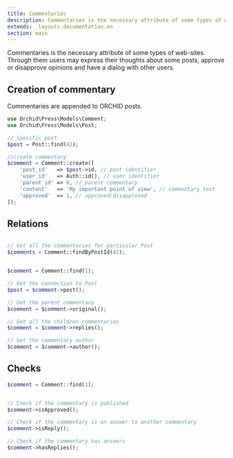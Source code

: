 ```yaml
---
title: Commentaries
description: Commentaries is the necessary attribute of some types of web-sites.
extends: _layouts.documentation.en
section: main
---
```


Commentaries is the necessary attribute of some types of web-sites.
Through them users may express their thoughts about some posts, approve or disapprove opinions and have a dialog with other users.


## Creation of commentary

Commentaries are appended to ORCHID posts.

```php
use Orchid\Press\Models\Comment;
use Orchid\Press\Models\Post;

// Specific post
$post = Post::find(42);

//create commentary
$comment = Comment::create([
    'post_id'   => $post->id, // post identifier
    'user_id'   => Auth::id(), // user identifier
    'parent_id' => 0, // parent commentary
    'content'   => 'My important point of view', // commentary text
    'approved'  => 1, // approved/disapproved
]);

```


## Relations


```php

// Get all the commentaries for particular Post
$comments = Comment::findByPostId(42);


$comment = Comment::find(1);

// Get the connection to Post
$post = $comment->post();

// Get the parent commentary
$comment = $comment->original();

// Get all the children commentaries
$comment = $comment->replies();

// Get the commentary author
$comment = $comment->author();

```


## Checks

```php
$comment = Comment::find(1);


// Check if the commentary is published
$comment->isApproved();

// Check if the commentary is an answer to another commentary
$comment->isReply();

// Check if the commentary has answers
$comment->hasReplies();
```
